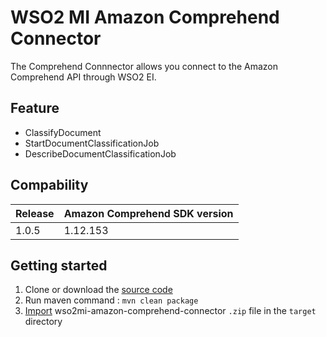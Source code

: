 # WSO2 MI Amazon Comprehend Connector

The Comprehend Connnector allows you connect to the Amazon Comprehend API through WSO2 EI.

## Feature
+ ClassifyDocument
+ StartDocumentClassificationJob
+ DescribeDocumentClassificationJob

## Compability
| Release  | Amazon Comprehend SDK version |
| ------------- | ------------- |
| 1.0.5  | 1.12.153  |

## Getting started
1. Clone or download the [source code](https://github.com/spsvnhub/wso2mi-amazon-comprehend-connector) 
2. Run maven command : `mvn clean package`
3. [Import](https://apim.docs.wso2.com/en/latest/integrate/develop/creating-artifacts/adding-connectors/#importing-connectors) wso2mi-amazon-comprehend-connector `.zip` file in the `target` directory
